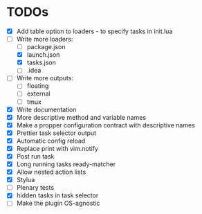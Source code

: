 # TODOs
- [x] Add table option to loaders - to specify tasks in init.lua
- [ ] Write more loaders:
    - [ ] package.json
    - [x] launch.json
    - [x] tasks.json
    - [ ] .idea
- [ ] Write more outputs:
    - [ ] floating
    - [ ] external
    - [ ] tmux
- [x] Write documentation
- [x] More descriptive method and variable names
- [x] Make a propper configuration contract with descriptive names
- [x] Prettier task selector output
- [x] Automatic config reload
- [x] Replace print with vim.notify
- [x] Post run task
- [x] Long running tasks ready-matcher
- [x] Allow nested action lists
- [x] Stylua
- [ ] Plenary tests
- [x] hidden tasks in task selector
- [ ] Make the plugin OS-agnostic
